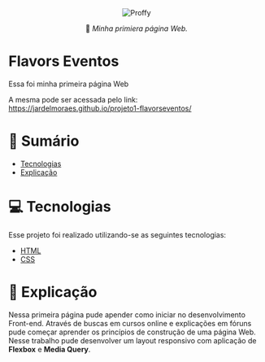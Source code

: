 <div align="center">
  <img src="https://github.com/jardelMoraes/projeto1-flavorseventos/blob/main/pagina-site.png" alt"Proffy" title="Proffy" />

 :rocket: *Minha primiera página Web.*
  </div>

# Flavors Eventos

 Essa foi minha primeira página Web
 
A mesma pode ser acessada pelo link:
 https://jardelmoraes.github.io/projeto1-flavorseventos/ 
 
# :pushpin: Sumário

- [Tecnologias](#computer-tecnologias)
- [Explicação](#memo-explicacao)

# :computer: Tecnologias

Esse projeto foi realizado utilizando-se as seguintes tecnologias:

<ul>
  <li><a href="https://html.spec.whatwg.org/multipage/">HTML</a></li>
  <li><a href="https://developer.mozilla.org/pt-BR/docs/Web/CSS">CSS</a></li>
</ul>

# :memo: Explicação

Nessa primeira página pude apender como iniciar no desenvolvimento Front-end. Através de buscas em cursos online e explicações em fóruns pude começar aprender os princípios de construção de uma página Web. Nesse trabalho pude desenvolver um layout responsivo com aplicação de <strong>Flexbox</strong> e <strong>Media Query</strong>.

